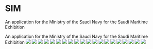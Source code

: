 # SIM
 An application for the Ministry of the Saudi Navy for the Saudi Maritime Exhibition


 An application for the Ministry of the Saudi Navy for the Saudi Maritime Exhibition
	<img src="https://i.imgur.com/pCEjQOl.jpg">
	<img src="https://i.imgur.com/1WYfZ63.jpg">
  <img src="https://i.imgur.com/QfoKppU.jpg">
	<img src="https://i.imgur.com/3Ro0Cuq.jpg">
	<img src="https://i.imgur.com/jinnMnM.jpg">
	<img src="https://i.imgur.com/SqxpbkH.jpg">
  <img src="https://i.imgur.com/5nwrO2s.jpg">
  <img src="https://i.imgur.com/jh18cJx.jpg">
  <img src="https://i.imgur.com/Kg95myy.jpg">
  <img src="https://i.imgur.com/FLP75KL.jpg">
  <img src="https://i.imgur.com/DSQCPav.jpg">
  <img src="https://i.imgur.com/IckHTKb.jpg">
  <img src="https://i.imgur.com/ID24tDw.jpg">
  <img src="https://i.imgur.com/Yfumaw2.jpg">
  <img src="https://i.imgur.com/J0stP7W.jpg">
  <img src="https://i.imgur.com/npK57t7.jpg">
  <img src="https://i.imgur.com/E0P4XrU.jpg">
  <img src="https://i.imgur.com/N09upok.jpg">
  <img src="https://i.imgur.com/Dr0gA7P.jpg">
  <img src="https://i.imgur.com/Dr0gA7P.jpg">
